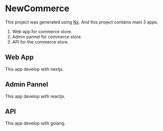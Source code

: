 # NewCommerce

This project was generated using [Nx](https://nx.dev).
And this project contains main 3 apps.

1.  Web app for commerce store.
2.  Admin pannel for commerce store.
3.  API for the commerce store.

## Web App

This app develop with nextjs.

## Admin Pannel

This app develop with reactjs.

## API

This app develop with golang.

